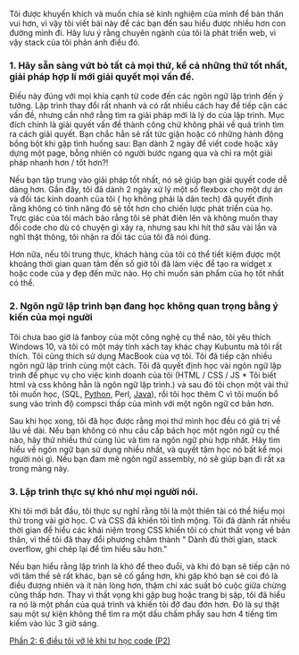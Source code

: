 Tôi được khuyến khích và muốn chia sẻ kinh nghiệm của mình để bản thân vui hơn, vì vậy tôi viết bài này để các bạn đến sau hiểu được nhiều hơn con đường mình đi. Hãy lưu ý rằng chuyên ngành của tôi là phát triển web, vì vậy stack của tôi phản ánh điều đó.

### 1. Hãy sẵn sàng vứt bỏ tất cả mọi thứ, kể cả những thứ tốt nhất, giải pháp hợp lí mới giải quyết mọi vấn đề.

Điều này đúng với mọi khía cạnh từ code đến các ngôn ngữ lập trình đến ý tưởng. Lập trình thay đổi rất nhanh và có rất nhiều cách hay để tiếp cận các vấn đề, nhưng cần nhớ rằng tìm ra giải pháp mới là lý do của lập trình. Mục đích chính là giải quyết vấn đề thành công chứ không phải về quá trình tìm ra cách giải quyết. Bạn chắc hẳn sẽ rất tức giận hoặc có những hành động bồng bột khi gặp tình huống sau: Bạn dành 2 ngày để viết code hoặc xây dựng một page, bỗng nhiên có người bước ngang qua và chỉ ra một giải pháp nhanh hơn / tốt hơn?!

Nếu bạn tập trung vào giải pháp tốt nhất, nó sẽ giúp bạn giải quyết code dễ dàng hơn. Gần đây, tôi đã dành 2 ngày xử lý một số flexbox cho một dự án và đối tác kinh doanh của tôi ( họ không phải là dân tech) đã quyết định rằng không có tính năng đó sẽ tốt hơn cho chiến lược phát triển của họ. Trực giác của tôi mách bảo rằng tôi sẽ phát điên lên và không muốn thay đổi code cho dù có chuyện gì xảy ra, nhưng sau khi hít thở sâu vài lần và nghĩ thật thông, tôi nhận ra đối tác của tôi đã nói đúng.

Hơn nữa, nếu tôi trung thực, khách hàng của tôi có thể tiết kiệm được một khoảng thời gian quan tâm đến số giờ tôi đã làm việc để tạo ra widget x hoặc code của y đẹp đến mức nào. Họ chỉ muốn sản phẩm của họ tốt nhất có thể.

### 2. Ngôn ngữ lập trình bạn đang học không quan trọng bằng ý kiến của mọi người

Tôi chưa bao giờ là fanboy của một công nghệ cụ thể nào, tôi yêu thích Windows 10, và tôi có một máy tính xách tay khác chạy Kubuntu mà tôi rất thích. Tôi cũng thích sử dụng MacBook của vợ tôi.
Tôi đã tiếp cận nhiều ngôn ngữ lập trình cùng một cách. Tôi đã quyết định học vài ngôn ngữ lập trình để phục vụ cho việc kinh doanh của tôi (HTML / CSS / JS * Tôi biết html và css không hẳn là ngôn ngữ lập trình.) và sau đó tôi chọn một vài thứ tôi muốn học, (SQL, [Python](https://topdev.vn/viec-lam-it?q=Python), Perl, [Java](https://topdev.vn/viec-lam-it?q=Java)), rồi tôi học thêm C vì tôi muốn bổ sung vào trình độ compsci thấp của mình với một ngôn ngữ cơ bản hơn.

Sau khi học xong, tôi đã học được rằng mọi thứ mình học đều có giá trị về lâu về dài. Nếu bạn không có nhu cầu cấp bách học một ngôn ngữ cụ thể nào, hãy thử nhiều thứ cùng lúc và tìm ra ngôn ngữ phù hợp nhất. Hãy tìm hiểu về ngôn ngữ bạn sử dụng nhiều nhất, và quyết tâm học nó bất kể mọi người nói gì. Nếu bạn đam mê ngôn ngữ assembly, nó sẽ giúp bạn đi rất xa trong mảng này.

### 3. Lập trình thực sự khó như mọi người nói.
Khi tôi mới bắt đầu, tôi thực sự nghĩ rằng tôi là một thiên tài có thể hiểu mọi thứ trong vài giờ học. C và CSS đã khiến tôi tỉnh mộng. Tôi đã dành rất nhiều thời gian để hiểu các khái niệm trong CSS khiến tôi có chút thất vọng về bản thân, vì thế tôi đã thay đổi phương châm thành " Dành đủ thời gian, stack overflow, ghi chép lại để tìm hiểu sâu hơn."

Nếu bạn hiểu rằng lập trình là khó để theo đuổi, và khi đó bạn sẽ tiếp cận nó với tâm thế sẽ rất khác, bạn sẽ cố gắng hơn, khi gặp khó bạn sẽ coi đó là điều đương nhiên và ít nản lòng hơn, thậm chí xác suất bỏ cuộc giữa chừng cũng thấp hơn. Thay vì thất vọng khi gặp bug hoặc trang bị sập, tôi đã hiểu ra nó là một phần của quá trình và khiến tôi đỡ đau đớn hơn. Đó là sự thật sau một sự kiện không thể tìm ra một dấu chấm phẩy sau hơn 4 tiếng tìm kiếm vào lúc 3 giờ sáng.

[Phần 2: 6 điều tôi vỡ lẻ khi tự học code (P2)](https://topdev.vn/blog/6-dieu-toi-vo-le-khi-tu-hoc-code-p2/)